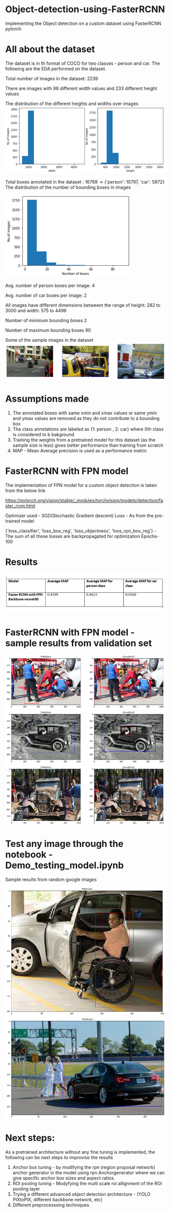 # Object-detection-using-FasterRCNN
Implementing the Object detection on a custom dataset using FasterRCNN pytorch

# All about the dataset

The dataset is in th format of COCO for two classes - person and car. The following are the EDA performed on the dataset.

Total number of images in the dataset:  2239

There are images with 98 different width values and 233 different height values

The distribution of the different heights and widths over images 
![plot](images/height_width_dist.png)

Total boxes annotated in the dataset  : 16769 ->  {'person': 10797, 'car': 5972}
The distribution of the number of bounding boxes in images 

![plot](images/box_dist.png)

Avg. number of person boxes per image: 4

Avg. number of car boxes per image: 2

All images have different dimensions betweent the range of height: 282 to 3000  and width: 575 to 4496

Number of minimum bounding boxes 2

Number of maximum bounding boxes 90

Some of the sample images in the dataset
![img](images/sample_data.png)


# Assumptions made

1. The annotated boxes with same xmin and xmax values or same ymin and ymax values are removed as they do not contribute to a bounding box
2. The class annotations are labeled as {1: person , 2: car} where 0th class is considered to b bakground
3. Training the weights from a pretrained model for this dataset (as the sample size is less) gives better performance than training from scratch
4. MAP - Mean Average precision is used as a performance metric

# FasterRCNN with FPN model 

The implementation of FPN model for a custom object detection is taken from the below link

https://pytorch.org/vision/stable/_modules/torchvision/models/detection/faster_rcnn.html

Optimizer used - SGD(Stochastic Gradient descent)
Loss - As from the pre-trained model 

{'loss_classifier', 'loss_box_reg', 'loss_objectness', 'loss_rpn_box_reg'} - The sum of all these losses are backpropagated for optimization
Epochs-100

# Results

![table](images/table.jpg)

# FasterRCNN with FPN model - sample results from validation set
![sample1](images/sample_results1.png)
![sample2](images/sample_results2.png)
![sample3](images/sample_results3.png)

# Test any image through the notebook - Demo_testing_model.ipynb

Sample results from random google images

![sample1](images/sample_results_demo1.png)
![sample2](images/sample_results_demo2.png)

# Next steps:
As a pretrained architecture without any fine tuning is implemented, the following can be next steps to improvise the results
1. Anchor box tuning - by modifying the rpn (region proposal network) anchor generator in the model using rpn.Anchorgenerator where we can give specific anchor box sizes and aspect ratios.
2. ROI pooling tuning - Modyfying the multi scale roi allignment of the ROI pooling layer
3. Trying a different advanced object detection architecture - (YOLO PIXtoPIX,  different backbone network, etc)
4. Different preprocesssing techniques 

